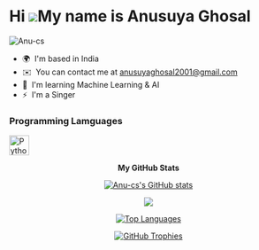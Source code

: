Hi ![](https://user-images.githubusercontent.com/18350557/176309783-0785949b-9127-417c-8b55-ab5a4333674e.gif)My name is Anusuya Ghosal
======================================================================================================================================
<p align="left"> <img src="https://komarev.com/ghpvc/?username=Anu-cs&label=Profile%20views&color=0e75b6&style=flat" alt="Anu-cs" /> </p>

* 🌍  I'm based in India
* ✉️  You can contact me at [anusuyaghosal2001@gmail.com](mailto:anusuyaghosal2001@gmail.com)
* 🧠  I'm learning Machine Learning & AI
* ⚡  I'm a Singer

### Programming Lamguages

<a href="https://www.python.org/" target="_blank" rel="noreferrer"><img src="https://raw.githubusercontent.com/danielcranney/readme-generator/main/public/icons/skills/python-colored.svg" width="36" height="36" alt="Python" /></a>





<div align= "center">
<b>My GitHub Stats</b>

<a href="http://www.github.com/Anu-cs"><img src="https://github-readme-stats.vercel.app/api?username=Anu-cs&show_icons=true&hide=&count_private=true&title_color=0891b2&text_color=ffffff&icon_color=0891b2&bg_color=1c1917&hide_border=true&show_icons=true" alt="Anu-cs's GitHub stats" /></a>

<a href="http://www.github.com/Anu-cs"><img src="https://github-readme-streak-stats.herokuapp.com/?user=Anu-cs&stroke=ffffff&background=1c1917&ring=0891b2&fire=0891b2&currStreakNum=ffffff&currStreakLabel=0891b2&sideNums=ffffff&sideLabels=ffffff&dates=ffffff&hide_border=true" /></a>

<a href="https://github.com/Anu-cs" align="center" ><img src="https://github-readme-stats.vercel.app/api/top-langs/?username=Anu-cs&langs_count=10&title_color=0891b2&text_color=ffffff&icon_color=0891b2&bg_color=1c1917&hide_border=true&locale=en&custom_title=Top%20%Languages" alt="Top Languages" /></a>

<!--<p align="center"> <a href="https://github.com/ryo-ma/github-profile-trophy"><img src="https://github-profile-trophy.vercel.app/?username=07subhadip" alt="07subhadip" /></a> </p>-->

<a href="https://github.com/ryo-ma/github-profile-trophy">
    <img src="https://github-profile-trophy.vercel.app/?username=Anu-cs&theme=onedark&no-frame=true&row=1&column=7" alt="GitHub Trophies" />
  </a>

</div>
